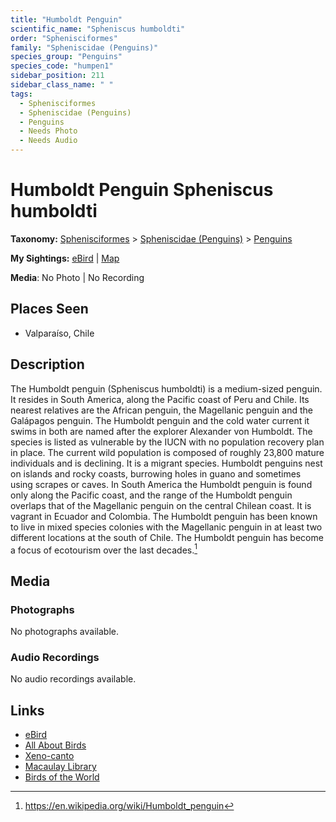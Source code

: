 ```yaml
---
title: "Humboldt Penguin"
scientific_name: "Spheniscus humboldti"
order: "Sphenisciformes"
family: "Spheniscidae (Penguins)"
species_group: "Penguins"
species_code: "humpen1"
sidebar_position: 211
sidebar_class_name: " "
tags: 
  - Sphenisciformes
  - Spheniscidae (Penguins)
  - Penguins
  - Needs Photo
  - Needs Audio
---
```


# Humboldt Penguin <span className='sci_name'>Spheniscus humboldti</span>

**Taxonomy:** [Sphenisciformes](/tags/sphenisciformes) > [Spheniscidae (Penguins)](/tags/spheniscidae-penguins) > [Penguins](/tags/penguins)

**My Sightings:** [eBird](https://ebird.org/lifelist?r=world&time=life&spp=humpen1) | [Map](/map?species_code=humpen1)

**Media**: No Photo | No Recording

## Places Seen

* Valparaíso, Chile

## Description
The Humboldt penguin (Spheniscus humboldti)  is a medium-sized penguin. It resides in South America, along the Pacific coast of Peru and Chile. Its nearest relatives are the African penguin, the Magellanic penguin and the Galápagos penguin. The Humboldt penguin and the cold water current it swims in both are named after the explorer Alexander von Humboldt. The species is listed as vulnerable by the IUCN with no population recovery plan in place. The current wild population is composed of roughly 23,800 mature individuals and is declining. It is a migrant species.
Humboldt penguins nest on islands and rocky coasts, burrowing holes in guano and sometimes using scrapes or caves. In South America the Humboldt penguin is found only along the Pacific coast, and the range of the Humboldt penguin overlaps that of the Magellanic penguin on the central Chilean coast. It is vagrant in Ecuador and Colombia. The Humboldt penguin has been known to live in mixed species colonies with the Magellanic penguin in at least two different locations at the south of Chile.
The Humboldt penguin has become a focus of ecotourism over the last decades.[^1]

[^1]: https://en.wikipedia.org/wiki/Humboldt_penguin

## Media
### Photographs
No photographs available.

### Audio Recordings
No audio recordings available.

## Links
* [eBird](https://ebird.org/species/humpen1) 
* [All About Birds](https://www.allaboutbirds.org/guide/humpen1) 
* [Xeno-canto](https://www.xeno-canto.org/species/spheniscus-humboldti) 
* [Macaulay Library](https://search.macaulaylibrary.org/catalog?taxonCode=humpen1&sort=rating_rank_desc)
* [Birds of the World](https://birdsoftheworld.org/bow/species/humpen1)
